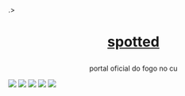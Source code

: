 .><h1 align="center">
    <a href="https://twitter.com/Spotted_do_tt">spotted</a>
</h1>
<p align="center">portal oficial do fogo no cu</p>

<img src="https://img.shields.io/static/v1?label=project%20version&message=v1.5&color=sucess&style=flat"/>
<img src="http://ForTheBadge.com/images/badges/made-with-python.svg"/>
<img src="https://img.shields.io/static/v1?label=pyhon&message=v3.8&color=sucess&style=flat"/>
<img src="https://badges.frapsoft.com/os/v3/open-source.svg?v=103"/>
<img src="https://img.shields.io/discord/:794297088790888450.svg?label=Discord&logo=Discord&colorB=7289da&style=for-the-badge"(https://discord.gg/xdKJgxaTdp)/>
